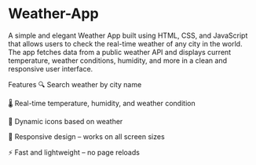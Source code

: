 # Weather-App

A simple and elegant Weather App built using HTML, CSS, and JavaScript that allows users to check the real-time weather of any city in the world. The app fetches data from a public weather API and displays current temperature, weather conditions, humidity, and more in a clean and responsive user interface.

Features
🔍 Search weather by city name

🌡️ Real-time temperature, humidity, and weather condition

🌈 Dynamic icons based on weather

📱 Responsive design – works on all screen sizes

⚡ Fast and lightweight – no page reloads
